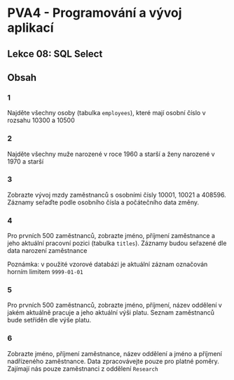 # PVA4 - Programování a vývoj aplikací
## Lekce 08: SQL Select

## Obsah


### 1 
Najděte všechny osoby (tabulka `employees`), které mají osobní číslo v rozsahu 10300 a 10500

### 2
Najděte všechny muže narozené v roce 1960 a starší a ženy narozené v 1970 a starší

### 3
Zobrazte vývoj mzdy zaměstnanců s osobními čísly 10001, 10021 a 408596.
Záznamy seřaďte podle osobního čísla a počátečního data změny.

### 4
Pro prvních 500 zaměstnanců, zobrazte jméno, příjmení zaměstnance a jeho aktuální pracovní pozici (tabulka `titles`). Záznamy budou seřazené dle data narození zaměstnance

Poznámka: v použité vzorové databázi je aktuální záznam označován horním limitem `9999-01-01`


### 5
Pro prvních 500 zaměstnanců, zobrazte jméno, příjmení, název oddělení v jakém aktuálně pracuje a jeho aktuální výši platu. Seznam zaměstnanců bude setříděn dle výše platu.

### 6
Zobrazte jméno, příjmení zaměstnance, název oddělení a jméno a příjmení nadřízeného zaměstnance. Data zpracovávejte pouze pro platné poměry. Zajímají nás pouze zaměstnanci z oddělení `Research`
